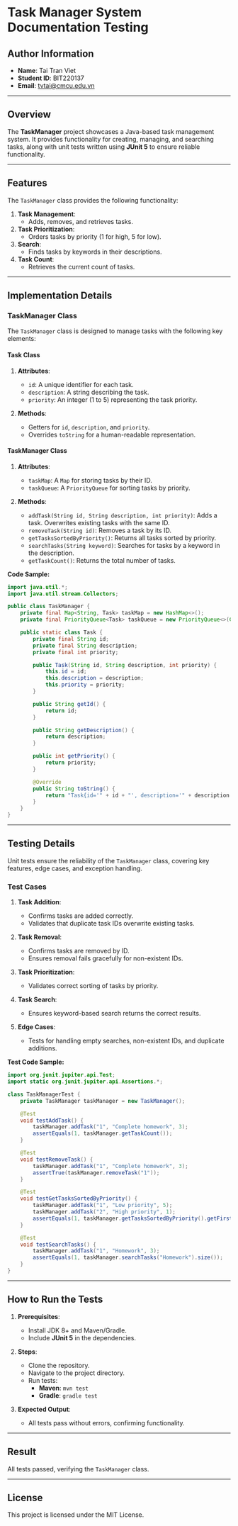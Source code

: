 # Task Manager System Documentation Testing

## **Author Information**
- **Name**: Tai Tran Viet
- **Student ID**: BIT220137
- **Email**: tvtai@cmcu.edu.vn

---

## Overview

The **TaskManager** project showcases a Java-based task management system. It provides functionality for creating, managing, and searching tasks, along with unit tests written using **JUnit 5** to ensure reliable functionality.

---

## Features

The `TaskManager` class provides the following functionality:
1. **Task Management**:
    - Adds, removes, and retrieves tasks.
2. **Task Prioritization**:
    - Orders tasks by priority (1 for high, 5 for low).
3. **Search**:
    - Finds tasks by keywords in their descriptions.
4. **Task Count**:
    - Retrieves the current count of tasks.

---

## Implementation Details

### **TaskManager Class**

The `TaskManager` class is designed to manage tasks with the following key elements:

#### **Task Class**
1. **Attributes**:
    - `id`: A unique identifier for each task.
    - `description`: A string describing the task.
    - `priority`: An integer (1 to 5) representing the task priority.

2. **Methods**:
    - Getters for `id`, `description`, and `priority`.
    - Overrides `toString` for a human-readable representation.

#### **TaskManager Class**
1. **Attributes**:
    - `taskMap`: A `Map` for storing tasks by their ID.
    - `taskQueue`: A `PriorityQueue` for sorting tasks by priority.

2. **Methods**:
    - `addTask(String id, String description, int priority)`: Adds a task. Overwrites existing tasks with the same ID.
    - `removeTask(String id)`: Removes a task by its ID.
    - `getTasksSortedByPriority()`: Returns all tasks sorted by priority.
    - `searchTasks(String keyword)`: Searches for tasks by a keyword in the description.
    - `getTaskCount()`: Returns the total number of tasks.

**Code Sample:**
```java
import java.util.*;
import java.util.stream.Collectors;

public class TaskManager {
    private final Map<String, Task> taskMap = new HashMap<>();
    private final PriorityQueue<Task> taskQueue = new PriorityQueue<>(Comparator.comparing(Task::getPriority));

    public static class Task {
        private final String id;
        private final String description;
        private final int priority;

        public Task(String id, String description, int priority) {
            this.id = id;
            this.description = description;
            this.priority = priority;
        }

        public String getId() {
            return id;
        }

        public String getDescription() {
            return description;
        }

        public int getPriority() {
            return priority;
        }

        @Override
        public String toString() {
            return "Task{id='" + id + "', description='" + description + "', priority=" + priority + '}';
        }
    }
}
```

---

## Testing Details

Unit tests ensure the reliability of the `TaskManager` class, covering key features, edge cases, and exception handling.

### **Test Cases**

1. **Task Addition**:
    - Confirms tasks are added correctly.
    - Validates that duplicate task IDs overwrite existing tasks.

2. **Task Removal**:
    - Confirms tasks are removed by ID.
    - Ensures removal fails gracefully for non-existent IDs.

3. **Task Prioritization**:
    - Validates correct sorting of tasks by priority.

4. **Task Search**:
    - Ensures keyword-based search returns the correct results.

5. **Edge Cases**:
    - Tests for handling empty searches, non-existent IDs, and duplicate additions.

**Test Code Sample:**
```java
import org.junit.jupiter.api.Test;
import static org.junit.jupiter.api.Assertions.*;

class TaskManagerTest {
    private TaskManager taskManager = new TaskManager();

    @Test
    void testAddTask() {
        taskManager.addTask("1", "Complete homework", 3);
        assertEquals(1, taskManager.getTaskCount());
    }

    @Test
    void testRemoveTask() {
        taskManager.addTask("1", "Complete homework", 3);
        assertTrue(taskManager.removeTask("1"));
    }

    @Test
    void testGetTasksSortedByPriority() {
        taskManager.addTask("1", "Low priority", 5);
        taskManager.addTask("2", "High priority", 1);
        assertEquals(1, taskManager.getTasksSortedByPriority().getFirst().getPriority());
    }

    @Test
    void testSearchTasks() {
        taskManager.addTask("1", "Homework", 3);
        assertEquals(1, taskManager.searchTasks("Homework").size());
    }
}
```

---

## How to Run the Tests

1. **Prerequisites**:
    - Install JDK 8+ and Maven/Gradle.
    - Include **JUnit 5** in the dependencies.

2. **Steps**:
    - Clone the repository.
    - Navigate to the project directory.
    - Run tests:
        - **Maven**: `mvn test`
        - **Gradle**: `gradle test`

3. **Expected Output**:
    - All tests pass without errors, confirming functionality.

---

## Result

All tests passed, verifying the `TaskManager` class.

---

## License

This project is licensed under the MIT License.